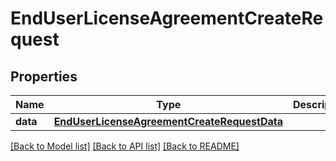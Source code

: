# EndUserLicenseAgreementCreateRequest

## Properties
Name | Type | Description | Notes
------------ | ------------- | ------------- | -------------
**data** | [**EndUserLicenseAgreementCreateRequestData**](EndUserLicenseAgreementCreateRequestData.md) |  | 

[[Back to Model list]](../README.md#documentation-for-models) [[Back to API list]](../README.md#documentation-for-api-endpoints) [[Back to README]](../README.md)


